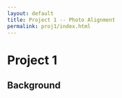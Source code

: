 ```yaml
---
layout: default
title: Project 1 -- Photo Alignment
permalink: proj1/index.html
---
```


# Project 1

## Background